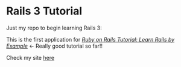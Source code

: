 # Rails 3 Tutorial

Just my repo to begin learning Rails 3:

This is the first application for
[*Ruby on Rails Tutorial: Learn Rails by Example*](http://railstutorial.org/) <- Really good tutorial so far!!

Check my site [here](http://www.cjroebuck.com)